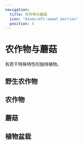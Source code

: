 ```yaml
---
navigation:
  title: 农作物与蘑菇
  icon: "minecraft:sweet_berries"
  position: 4
---
```


# 农作物与蘑菇

有若干特殊特性的独特植物。

## 野生农作物

<CategoryIndex category="wild_crops"></CategoryIndex>

## 农作物

<CategoryIndex category="crops"></CategoryIndex>

## 蘑菇

<CategoryIndex category="mushrooms"></CategoryIndex>

## 植物盆栽

<CategoryIndex category="potted"></CategoryIndex>
